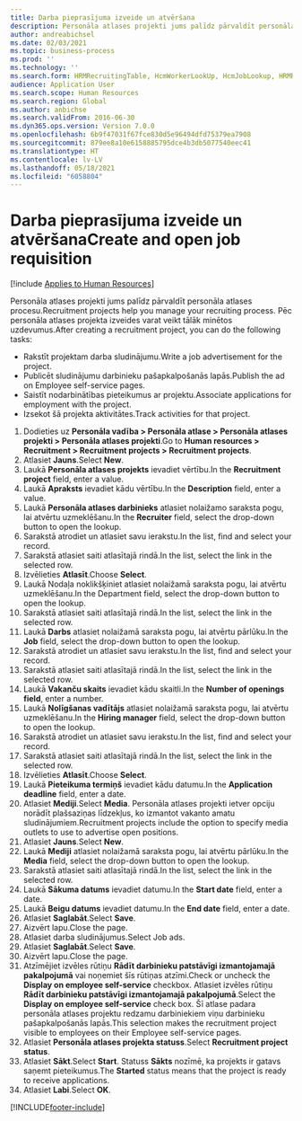```yaml
---
title: Darba pieprasījuma izveide un atvēršana
description: Personāla atlases projekti jums palīdz pārvaldīt personāla atlases procesu.
author: andreabichsel
ms.date: 02/03/2021
ms.topic: business-process
ms.prod: ''
ms.technology: ''
ms.search.form: HRMRecruitingTable, HcmWorkerLookUp, HcmJobLookup, HRMRecruitingMedia, HRMRecruitingJobAd, HcmPersonnelManagementWorkspace
audience: Application User
ms.search.scope: Human Resources
ms.search.region: Global
ms.author: anbichse
ms.search.validFrom: 2016-06-30
ms.dyn365.ops.version: Version 7.0.0
ms.openlocfilehash: 6b9f47031f67fce830d5e96494dfd75379ea7908
ms.sourcegitcommit: 879ee8a10e6158885795dce4b3db5077540eec41
ms.translationtype: HT
ms.contentlocale: lv-LV
ms.lasthandoff: 05/18/2021
ms.locfileid: "6058804"
---
```

# <a name="create-and-open-job-requisition"></a><span data-ttu-id="eeaf9-103">Darba pieprasījuma izveide un atvēršana</span><span class="sxs-lookup"><span data-stu-id="eeaf9-103">Create and open job requisition</span></span>

[!include [Applies to Human Resources](../includes/applies-to-hr.md)]

<span data-ttu-id="eeaf9-104">Personāla atlases projekti jums palīdz pārvaldīt personāla atlases procesu.</span><span class="sxs-lookup"><span data-stu-id="eeaf9-104">Recruitment projects help you manage your recruiting process.</span></span> <span data-ttu-id="eeaf9-105">Pēc personāla atlases projekta izveides varat veikt tālāk minētos uzdevumus.</span><span class="sxs-lookup"><span data-stu-id="eeaf9-105">After creating a recruitment project, you can do the following tasks:</span></span>

- <span data-ttu-id="eeaf9-106">Rakstīt projektam darba sludinājumu.</span><span class="sxs-lookup"><span data-stu-id="eeaf9-106">Write a job advertisement for the project.</span></span>
- <span data-ttu-id="eeaf9-107">Publicēt sludinājumu darbinieku pašapkalpošanās lapās.</span><span class="sxs-lookup"><span data-stu-id="eeaf9-107">Publish the ad on Employee self-service pages.</span></span>
- <span data-ttu-id="eeaf9-108">Saistīt nodarbinātības pieteikumus ar projektu.</span><span class="sxs-lookup"><span data-stu-id="eeaf9-108">Associate applications for employment with the project.</span></span>
- <span data-ttu-id="eeaf9-109">Izsekot šā projekta aktivitātes.</span><span class="sxs-lookup"><span data-stu-id="eeaf9-109">Track activities for that project.</span></span> 

1. <span data-ttu-id="eeaf9-110">Dodieties uz **Personāla vadība > Personāla atlase > Personāla atlases projekti > Personāla atlases projekti**.</span><span class="sxs-lookup"><span data-stu-id="eeaf9-110">Go to **Human resources > Recruitment > Recruitment projects > Recruitment projects**.</span></span>
2. <span data-ttu-id="eeaf9-111">Atlasiet **Jauns**.</span><span class="sxs-lookup"><span data-stu-id="eeaf9-111">Select **New**.</span></span>
3. <span data-ttu-id="eeaf9-112">Laukā **Personāla atlases projekts** ievadiet vērtību.</span><span class="sxs-lookup"><span data-stu-id="eeaf9-112">In the **Recruitment project** field, enter a value.</span></span>
4. <span data-ttu-id="eeaf9-113">Laukā **Apraksts** ievadiet kādu vērtību.</span><span class="sxs-lookup"><span data-stu-id="eeaf9-113">In the **Description** field, enter a value.</span></span>
5. <span data-ttu-id="eeaf9-114">Laukā **Personāla atlases darbinieks** atlasiet nolaižamo saraksta pogu, lai atvērtu uzmeklēšanu.</span><span class="sxs-lookup"><span data-stu-id="eeaf9-114">In the **Recruiter** field, select the drop-down button to open the lookup.</span></span>
6. <span data-ttu-id="eeaf9-115">Sarakstā atrodiet un atlasiet savu ierakstu.</span><span class="sxs-lookup"><span data-stu-id="eeaf9-115">In the list, find and select your record.</span></span>
7. <span data-ttu-id="eeaf9-116">Sarakstā atlasiet saiti atlasītajā rindā.</span><span class="sxs-lookup"><span data-stu-id="eeaf9-116">In the list, select the link in the selected row.</span></span>
8. <span data-ttu-id="eeaf9-117">Izvēlieties **Atlasīt**.</span><span class="sxs-lookup"><span data-stu-id="eeaf9-117">Choose **Select**.</span></span>
9. <span data-ttu-id="eeaf9-118">Laukā Nodaļa noklikšķiniet atlasiet nolaižamā saraksta pogu, lai atvērtu uzmeklēšanu.</span><span class="sxs-lookup"><span data-stu-id="eeaf9-118">In the Department field, select the drop-down button to open the lookup.</span></span>
10. <span data-ttu-id="eeaf9-119">Sarakstā atlasiet saiti atlasītajā rindā.</span><span class="sxs-lookup"><span data-stu-id="eeaf9-119">In the list, select the link in the selected row.</span></span>
11. <span data-ttu-id="eeaf9-120">Laukā **Darbs** atlasiet nolaižamā saraksta pogu, lai atvērtu pārlūku.</span><span class="sxs-lookup"><span data-stu-id="eeaf9-120">In the **Job** field, select the drop-down button to open the lookup.</span></span>
12. <span data-ttu-id="eeaf9-121">Sarakstā atrodiet un atlasiet savu ierakstu.</span><span class="sxs-lookup"><span data-stu-id="eeaf9-121">In the list, find and select your record.</span></span>
13. <span data-ttu-id="eeaf9-122">Sarakstā atlasiet saiti atlasītajā rindā.</span><span class="sxs-lookup"><span data-stu-id="eeaf9-122">In the list, select the link in the selected row.</span></span>
14. <span data-ttu-id="eeaf9-123">Laukā **Vakanču skaits** ievadiet kādu skaitli.</span><span class="sxs-lookup"><span data-stu-id="eeaf9-123">In the **Number of openings field**, enter a number.</span></span>
15. <span data-ttu-id="eeaf9-124">Laukā **Nolīgšanas vadītājs** atlasiet nolaižamā saraksta pogu, lai atvērtu uzmeklēšanu.</span><span class="sxs-lookup"><span data-stu-id="eeaf9-124">In the **Hiring manager** field, select the drop-down button to open the lookup.</span></span>
16. <span data-ttu-id="eeaf9-125">Sarakstā atrodiet un atlasiet savu ierakstu.</span><span class="sxs-lookup"><span data-stu-id="eeaf9-125">In the list, find and select your record.</span></span>
17. <span data-ttu-id="eeaf9-126">Sarakstā atlasiet saiti atlasītajā rindā.</span><span class="sxs-lookup"><span data-stu-id="eeaf9-126">In the list, select the link in the selected row.</span></span>
18. <span data-ttu-id="eeaf9-127">Izvēlieties **Atlasīt**.</span><span class="sxs-lookup"><span data-stu-id="eeaf9-127">Choose **Select**.</span></span>
19. <span data-ttu-id="eeaf9-128">Laukā **Pieteikuma termiņš** ievadiet kādu datumu.</span><span class="sxs-lookup"><span data-stu-id="eeaf9-128">In the **Application deadline** field, enter a date.</span></span>
20. <span data-ttu-id="eeaf9-129">Atlasiet **Mediji**.</span><span class="sxs-lookup"><span data-stu-id="eeaf9-129">Select **Media**.</span></span> <span data-ttu-id="eeaf9-130">Personāla atlases projekti ietver opciju norādīt plašsaziņas līdzekļus, ko izmantot vakanto amatu sludinājumiem.</span><span class="sxs-lookup"><span data-stu-id="eeaf9-130">Recruitment projects include the option to specify media outlets to use to advertise open positions.</span></span>  
21. <span data-ttu-id="eeaf9-131">Atlasiet **Jauns**.</span><span class="sxs-lookup"><span data-stu-id="eeaf9-131">Select **New**.</span></span>
22. <span data-ttu-id="eeaf9-132">Laukā **Mediji** atlasiet nolaižamā saraksta pogu, lai atvērtu pārlūku.</span><span class="sxs-lookup"><span data-stu-id="eeaf9-132">In the **Media** field, select the drop-down button to open the lookup.</span></span>
23. <span data-ttu-id="eeaf9-133">Sarakstā atlasiet saiti atlasītajā rindā.</span><span class="sxs-lookup"><span data-stu-id="eeaf9-133">In the list, select the link in the selected row.</span></span>
24. <span data-ttu-id="eeaf9-134">Laukā **Sākuma datums** ievadiet datumu.</span><span class="sxs-lookup"><span data-stu-id="eeaf9-134">In the **Start date** field, enter a date.</span></span>
25. <span data-ttu-id="eeaf9-135">Laukā **Beigu datums** ievadiet datumu.</span><span class="sxs-lookup"><span data-stu-id="eeaf9-135">In the **End date** field, enter a date.</span></span>
26. <span data-ttu-id="eeaf9-136">Atlasiet **Saglabāt**.</span><span class="sxs-lookup"><span data-stu-id="eeaf9-136">Select **Save**.</span></span>
27. <span data-ttu-id="eeaf9-137">Aizvērt lapu.</span><span class="sxs-lookup"><span data-stu-id="eeaf9-137">Close the page.</span></span>
28. <span data-ttu-id="eeaf9-138">Atlasiet darba sludinājumus.</span><span class="sxs-lookup"><span data-stu-id="eeaf9-138">Select Job ads.</span></span>
29. <span data-ttu-id="eeaf9-139">Atlasiet **Saglabāt**.</span><span class="sxs-lookup"><span data-stu-id="eeaf9-139">Select **Save**.</span></span>
30. <span data-ttu-id="eeaf9-140">Aizvērt lapu.</span><span class="sxs-lookup"><span data-stu-id="eeaf9-140">Close the page.</span></span>
31. <span data-ttu-id="eeaf9-141">Atzīmējiet izvēles rūtiņu **Rādīt darbinieku patstāvīgi izmantojamajā pakalpojumā** vai noņemiet šīs rūtiņas atzīmi.</span><span class="sxs-lookup"><span data-stu-id="eeaf9-141">Check or uncheck the **Display on employee self-service** checkbox.</span></span> <span data-ttu-id="eeaf9-142">Atlasiet izvēles rūtiņu **Rādīt darbinieku patstāvīgi izmantojamajā pakalpojumā**.</span><span class="sxs-lookup"><span data-stu-id="eeaf9-142">Select the **Display on employee self-service** check box.</span></span> <span data-ttu-id="eeaf9-143">Šī atlase padara personāla atlases projektu redzamu darbiniekiem viņu darbinieku pašapkalpošanās lapās.</span><span class="sxs-lookup"><span data-stu-id="eeaf9-143">This selection makes the recruitment project visible to employees on their Employee self-service pages.</span></span>
32. <span data-ttu-id="eeaf9-144">Atlasiet **Personāla atlases projekta statuss**.</span><span class="sxs-lookup"><span data-stu-id="eeaf9-144">Select **Recruitment project status**.</span></span>
33. <span data-ttu-id="eeaf9-145">Atlasiet **Sākt**.</span><span class="sxs-lookup"><span data-stu-id="eeaf9-145">Select **Start**.</span></span> <span data-ttu-id="eeaf9-146">Statuss **Sākts** nozīmē, ka projekts ir gatavs saņemt pieteikumus.</span><span class="sxs-lookup"><span data-stu-id="eeaf9-146">The **Started** status means that the project is ready to receive applications.</span></span>  
34. <span data-ttu-id="eeaf9-147">Atlasiet **Labi**.</span><span class="sxs-lookup"><span data-stu-id="eeaf9-147">Select **OK**.</span></span>

[!INCLUDE[footer-include](../includes/footer-banner.md)]